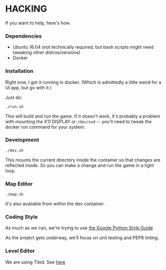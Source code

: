 HACKING
=================================
If you want to help, here's how.

### Dependencies

- Ubuntu 16.04 (not technically required, but bash scripts might need tweaking other distros/versions)
- Docker


### Installation
Right now, I got it running in docker. (Which is admittedly a little weird for a UI app, but go with it.)

Just do:
```
./run.sh
```

This will build and run the game. If it doesn't work, it's probably a problem with mounting the X11 DISPLAY or `/dev/snd` -- you'll need to tweak the docker run command for your system.

### Development
```
./dev.sh
```
This mounts the current directory inside the container so that changes are reflected inside. So you can make a change and run the game in a tight loop.

### Map Editor
```
./map.sh
```

It's also available from within the dev container.


### Coding Style
As much as we can, we're trying to use [the Google Python Style Guide](https://google-styleguide.googlecode.com/svn/trunk/pyguide.html)

As the project gets underway, we'll focus on unit testing and PEP8 linting.


### Level Editor
We are using Tiled.  See [here](http://www.mapeditor.org/)
